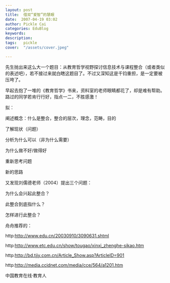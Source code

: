 ```yaml
---
layout: post  
title:  借双“爱智”的慧眼  
date:  2007-04-19 03:02  
author: Pickle Cai  
categories: EduBlog  
keywords: 
description:   
tags:	pickle   
cover:  "/assets/cover.jpeg"  

---  
```

    
 

先生抛出来这么大一个题目：从教育哲学视野探讨信息技术与课程整合（或者类似的表述吧），若不接过来就白瞎这题目了。不过又深知这是千钧重担，是一定要被压垮了。

 



早起去抱了一堆的《教育哲学》书来，资料室的老师眼睛都花了，却是难有帮助。路过的同学若肯行行好，指点一二，不胜感激！

 

拟：





阐述概念：什么是整合，整合的层次，理念，范畴，目的



了解现状（问题） 



分析为什么可以（非为什么需要）



为什么做不好/做得好

重新思考问题 



新的思路

又发现刘儒德老师（2004）提出三个问题：



为什么会兴起此整合？ 

此整合到底指什么？ 

怎样进行此整合？

舟舟推荐的：

 

http:http://www.edu.cn/20030910/3090631.shtml 

 

http:http://www.etc.edu.cn/show/tougao/xinxi_zhenghe-sikao.htm 

 

http:http://bd.tjjy.com.cn/Article_Show.asp?ArticleID=901 



http:http://media.ccidnet.com/media/cce/564/a1201.htm 



		    
 中国教育在线·教育人

